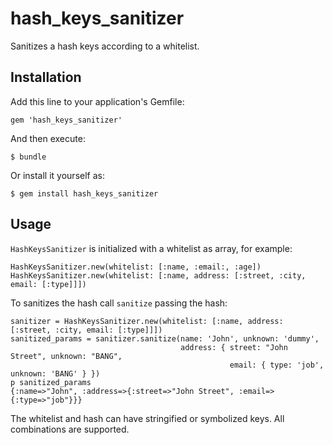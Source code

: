 # hash_keys_sanitizer

Sanitizes a hash keys according to a whitelist.

## Installation

Add this line to your application's Gemfile:

    gem 'hash_keys_sanitizer'

And then execute:

    $ bundle

Or install it yourself as:

    $ gem install hash_keys_sanitizer

## Usage

`HashKeysSanitizer` is initialized with a whitelist as array, for example: 

    HashKeysSanitizer.new(whitelist: [:name, :email:, :age])
    HashKeysSanitizer.new(whitelist: [:name, address: [:street, :city, email: [:type]]])

To sanitizes the hash call `sanitize` passing the hash:

    sanitizer = HashKeysSanitizer.new(whitelist: [:name, address: [:street, :city, email: [:type]]])
    sanitized_params = sanitizer.sanitize(name: 'John', unknown: 'dummy', 
                                          address: { street: "John Street", unknown: "BANG",
                                                     email: { type: 'job', unknown: 'BANG' } })
    p sanitized_params 
    {:name=>"John", :address=>{:street=>"John Street", :email=>{:type=>"job"}}}
    
The whitelist and hash can have stringified or symbolized keys. All combinations are supported.
     
